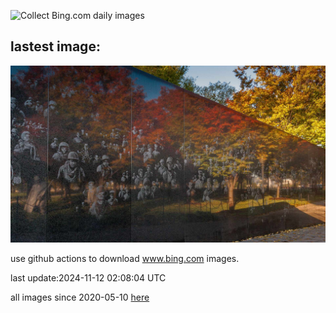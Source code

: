 ![Collect Bing.com daily images](https://github.com/counter2015/bing-daily-images/workflows/Collect%20Bing.com%20daily%20images/badge.svg)
## lastest image:
![](images/img.jpg)

use github actions to download www.bing.com images.

last update:2024-11-12 02:08:04 UTC

all images since 2020-05-10 [here](https://github.com/counter2015/bing-daily-images/tree/master/images) 
